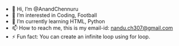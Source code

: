 - 👋 Hi, I’m @AnandChennuru
- 👀 I’m interested in Coding, Football
- 🌱 I’m currently learning HTML, Python
- 📫 How to reach me, this is my email-id: nandu.ch307@gmail.com
- ⚡ Fun fact: You can create an infinite loop using for loop.

<!---
AnandChennuru/AnandChennuru is a ✨ special ✨ repository because its `README.md` (this file) appears on your GitHub profile.
You can click the Preview link to take a look at your changes.
--->
